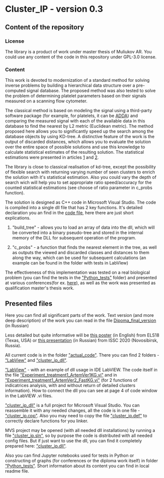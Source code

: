 # Cluster_IP - version 0.3

## Content of the repository

### License
The library is a product of work under master thesis of Muliukov AR. You could use any content of the code in this repository under GPL-3.0 license.

### Content

This work is devoted to modernization of a standard method for solving inverse problems by building a hierarchical data structure over a pre-computed signal database. The proposed method was also tested to solve the problem of determining platelet parameters based on their signals measured on a scanning flow cytometer.

The classical method is based on modeling the signal using a third-party software package (for example, for platelets, it can be [ADDA](https://github.com/adda-team/adda)) and comparing the measured signal with each of the available data in this database to find the nearest by L2 metric (Euclidean metric). The method proposed here allows you to significantly speed up the search among the database objects by using KD-tree. A distinctive feature of the work is the output of discarded distances, which allows you to evaluate the solution over the entire space of possible solutions and use this knowledge to calculate statistical estimates of the resulting solution. The statistical estimations were presented in articles [1](https://www.spiedigitallibrary.org/journals/Journal-of-Biomedical-Optics/volume-19/issue-08/085004/Additivity-of-light-scattering-patterns-of-aggregated-biological-particles/10.1117/1.JBO.19.8.085004.full?SSO=1) and [2](https://www.spiedigitallibrary.org/journals/Journal-of-Biomedical-Optics/volume-14/issue-06/064036/Is-there-a-difference-between-T--and-B-lymphocyte/10.1117/1.3275471.full).

The library is close to classical realisation of kd-tree, except the possibility of flexible search with returning varying number of  seen clusters to enrich the solution with it's statistical estimation. Also you could vary the depth of search wich will help you to set appropriate ratio speed/accuracy for the counted statistical estimations (see choose of ratio parameter in c_probs function).

The solution is designed as C++ code in Microsoft Visual Studio. The code is compiled into a single dll file that has 2 key functions. It's detailed declaration you an find in the [code file](actual_code/cluster_ip_dll/cluster_ip/cluster_ip.cpp), here there are just short explications.

1) "build_tree" - allows you to load an array of data into the dll, which will be converted into a binary pseudo-tree and stored in the internal memory of the DLL for subsequent operation of the program. 

2) "c_probs"  - a function that finds the nearest element in the tree, as well as outputs the viewed and discarded classes and distances to them along the way, which can be used for subsequent calculations (an example can be found in the folder with tests in LabVIew)

The effectiveness of this implementation was tested on a real biological problem (you can find the tests in the ["Python_tests"](Python_tests) folder) and presented at various conferences(for ex. [here](https://www.giss.nasa.gov/staff/mmishchenko/ELS-XVII/)), as well as the work was presented as qualification master's thesis work.

## Presented files

Here you can find all significant parts of the work. Text version (and more deep description) of the work you can read in the file [Dipoma_final_version](Extra_info-Publications/Diploma_final_version.pdf) (in Russian)

Less detailed but quite informative will be [this poster](Extra_info-Publications/poster_clustering_ELS18.pdf) (in English) from ELS18 (Texas, USA) or [this presentation](Extra_info-Publications/ISSC2020.pdf) (in Russian) from ISSC 2020 (Novosibirsk, Russia).

All current code is in the folder ["actual_code"](actual_code). There you can find 2 folders - ["LabView"](actual_code/LabView) and ["cluster_ip_dll"](actual_code/cluster_ip_dll). 

["LabView"](actual_code/LabView) - with an example of dll usage in IDE LabVIEW. 
The code itself in the file ["Experiment_treatment1_ArtemVer1KG.vi"](actual_code/LabView/Experiment_treatment1_ArtemVer1KG.vi) and in ["Experiment_treatment1_ArtemVer2_FastKG.vi"](actual_code/LabView/Experiment_treatment1_ArtemVer2_FastKG.vi) (for 2 functions of indicatrices analysis, with and without return of detailed clusters information).
How to connect the dll you can see at page 4 of code window in the LabVIEW .vi files.

["cluster_ip_dll"](actual_code/cluster_ip_dll) is a full project for Microsoft Visual Studio. You can reassemble it with any needed changes, all the code is in one file - ["cluster_ip.cpp"](actual_code/cluster_ip_dll/cluster_ip/cluster_ip.cpp). Also you may need to copy the file  ["cluster_ip.def"](actual_code/cluster_ip_dll/cluster_ip/cluster_ip.def) to correctly declare functions for you linker.

MVS project may be opened (with all needed dll installations) by running a file ["cluster_ip.sln"](actual_code/cluster_ip_dll/cluster_ip.sln), so by purpose the code is distributed with all needed config files. But if just want to use the dll, you can find it completely prepared here: ["cluster_ip.dll"](actual_code/cluster_ip_dll/x64/Release/cluster_ip.dll).

Also you can find Jupyter notebooks used for tests in Python or constructing of graphs (for conferences or the diploma work itself) in folder ["Python_tests"](Python_tests). Short information about its content you can find in local readme file.
